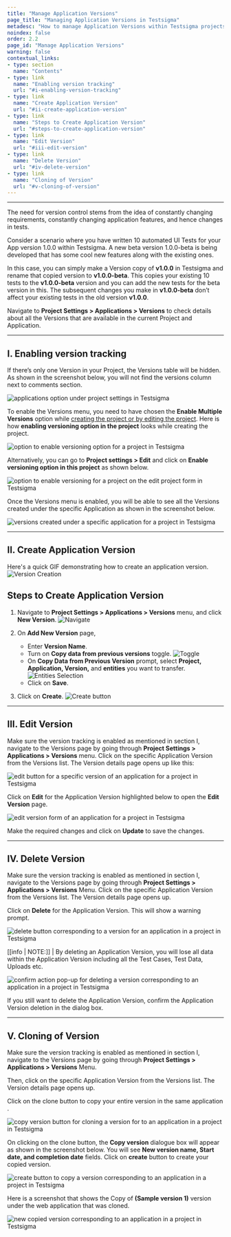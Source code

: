 ```yaml
---
title: "Manage Application Versions"
page_title: "Managing Application Versions in Testsigma"
metadesc: "How to manage Application Versions within Testsigma projects"
noindex: false
order: 2.2
page_id: "Manage Application Versions"
warning: false
contextual_links:
- type: section
  name: "Contents"
- type: link
  name: "Enabling version tracking"
  url: "#i-enabling-version-tracking"
- type: link
  name: "Create Application Version"
  url: "#ii-create-application-version"
- type: link
  name: "Steps to Create Application Version"
  url: "#steps-to-create-application-version"
- type: link
  name: "Edit Version"
  url: "#iii-edit-version"
- type: link
  name: "Delete Version"
  url: "#iv-delete-version"
- type: link
  name: "Cloning of Version"
  url: "#v-cloning-of-version"
---
```


---
The need for version control stems from the idea of constantly changing requirements, constantly changing application features, and hence changes in tests.

Consider a scenario where you have written 10 automated UI Tests for your App version 1.0.0 within Testsigma. A new beta version 1.0.0-beta is being developed that has some cool new features along with the existing ones.

In this case, you can simply make a Version copy of **v1.0.0** in Testsigma and rename that copied version to **v1.0.0-beta**. This copies your existing 10 tests to the **v1.0.0-beta** version and you can add the new tests for the beta version in this. The subsequent changes you make in **v1.0.0-beta** don’t affect your existing tests in the old version **v1.0.0**.

Navigate to **Project Settings > Applications > Versions** to check details about all the Versions that are available in the current Project and Application.

---
## **I. Enabling version tracking**

If there’s only one Version in your Project, the Versions table will be hidden. As shown in the screenshot below, you will not find the versions column next to comments section.

![applications option under project settings in Testsigma](https://docs.testsigma.com/images/versions/applications-option-under-project-settings.png)

To enable the Versions menu, you need to have chosen the **Enable Multiple Versions** option while [creating the project or by editing the project](https://testsigma.com/docs/projects/overview/). Here is how **enabling versioning option in the project** looks while creating the project.

![option to enable versioning option for a project in Testsigma](https://docs.testsigma.com/images/versions/option-to-enable-versioning-option.png)

Alternatively, you can go to **Project settings > Edit** and click on **Enable versioning option in this project** as shown below.

![option to enable versioning for a project on the edit project form in Testsigma](https://docs.testsigma.com/images/versions/option-to-enable-versioning-edit-project-form.png)

Once the Versions menu is enabled, you will be able to see all the Versions created under the specific Application as shown in the screenshot below.

![versions created under a specific application for a project in Testsigma](https://docs.testsigma.com/images/versions/versions-for-an-application-project-Testsigma.png)

---
## **II. Create Application Version**

Here's a quick GIF demonstrating how to create an application version. 
![Version Creation](https://s3.amazonaws.com/static-docs.testsigma.com/new_images/projects/applications/versionsgif.gif)

## **Steps to Create Application Version**
1. Navigate to **Project Settings > Applications > Versions** menu, and click **New Version**.
![Navigate](https://s3.amazonaws.com/static-docs.testsigma.com/new_images/projects/applications/newversion.png)

2. On **Add New Version** page, 
    - Enter **Version Name**.
    - Turn on **Copy data from previous versions** toggle.
      ![Toggle](https://s3.amazonaws.com/static-docs.testsigma.com/new_images/projects/applications/toggle.png)
    - On **Copy Data from Previous Version** prompt, select **Project, Application, Version,** and **entities** you want to transfer.
      ![Entities Selection](https://s3.amazonaws.com/static-docs.testsigma.com/new_images/projects/applications/entities.png)
    - Click on **Save**.

3. Click on **Create**.
![Create button](https://s3.amazonaws.com/static-docs.testsigma.com/new_images/projects/applications/create.png)

---
## **III. Edit Version**

Make sure the version tracking is enabled as mentioned in section I, navigate to the Versions page by going through **Project Settings > Applications > Versions** menu.
Click on the specific Application Version from the Versions list. The Version details page opens up like this:

![edit button for a specific version of an application for a project in Testsigma](https://docs.testsigma.com/images/versions/edit-button-application-version-project-Testsigma.png)

Click on **Edit** for the Application Version highlighted below to open the **Edit Version** page.

![edit version form of an application for a project in Testsigma](https://docs.testsigma.com/images/versions/edit-version-form.png)

Make the required changes and click on **Update** to save the changes.

---
## **IV. Delete Version**

Make sure the version tracking is enabled as mentioned in section I, navigate to the Versions page by going through **Project Settings > Applications > Versions** Menu.
Click on the specific Application Version from the Versions list. The Version details page opens up.

Click on **Delete** for the Application Version. This will show a warning prompt.

![delete button corresponding to a version for an application in a project in Testsigma](https://docs.testsigma.com/images/versions/delete-button-for-a-version.png)

[[info | NOTE:]]
| By deleting an Application Version, you will lose all data within the Application Version including all the Test Cases, Test Data, Uploads etc.

![confirm action pop-up for deleting a version corresponding to an application in a project in Testsigma](https://docs.testsigma.com/images/versions/delete-version-confirm-action.png)


If you still want to delete the Application Version, confirm the Application Version deletion in the dialog box.

---
## **V. Cloning of Version**

Make sure the version tracking is enabled as mentioned in section I, navigate to the Versions page by going through **Project Settings > Applications > Versions** Menu.

Then, click on the specific Application Version from the Versions list. The Version details page opens up.

Click on the clone button to copy your entire version in the same application .

![copy version button for cloning a version for to an application in a project in Testsigma](https://docs.testsigma.com/images/versions/copy-version-button.png)

On clicking on the clone button, the **Copy version** dialogue box will appear as shown in the screenshot below. You will see **New version name, Start date, and completion date** fields. Click on **create** button to create your copied version.

![create button to copy a version corresponding to an application in a project in Testsigma](https://docs.testsigma.com/images/versions/create-button-copy-version.png)

Here is a screenshot that shows the Copy of **(Sample version 1)** version under the web application that was cloned.

![new copied version corresponding to an application in a project in Testsigma](https://docs.testsigma.com/images/versions/new-copied-version.png)